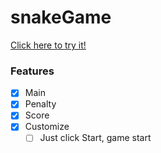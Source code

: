 # snakeGame

[Click here to try it!](https://broot5.github.io/snakeGame/index.html?width=1000&height=1000&pixelSize=20&gameSpeed=60)

### Features

- [x] Main
- [x] Penalty
- [x] Score
- [x] Customize
  - [ ] Just click Start, game start
